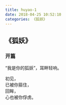 ```yaml
---
title: huyao-1
date: 2018-04-25 10:52:10
categories: 《狐妖》
---
```


## 《狐妖》

### 开篇

“我是你的狐妖”，耳畔轻响。

初见，  
已被你箍住，  
回眸，  
心也被你俘虏。  


